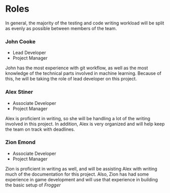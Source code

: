 # Roles
In general, the majority of the testing and code writing workload will be split as
evenly as possible between members of the team.

### John Cooke
* Lead Developer
* Project Manager

John has the most experience with git workflow, as well as the most knowledge of the 
technical parts involved in machine learning. Because of this, he will be taking the
role of lead developer on this project.

### Alex Stiner
* Associate Developer
* Project Manager

Alex is proficient in writing, so she will be handling a lot of the writing involved
in this project. In addition, Alex is very organized and will help keep the team on
track with deadlines.

### Zion Emond
* Associate Developer
* Project Manager

Zion is proficient in writing as well, and will be assisting Alex with writing much
of the documentation for this project. Also, Zion has had some experience in game
development and will use that experience in building the basic setup of *Frogger* 
